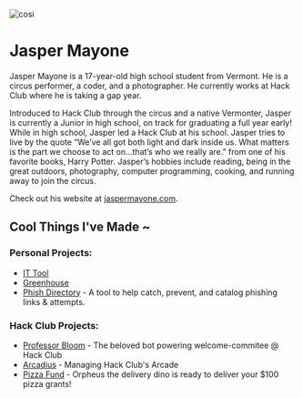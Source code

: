 ![cosi](https://github.com/jaspermayone/jaspermayone/assets/65788728/0597adb6-37c9-4db7-b6d8-1d7107b7bdd8)

# Jasper Mayone

Jasper Mayone is a 17-year-old high school student from Vermont. He is a circus performer, a coder, and a photographer. He currently works at Hack Club where he is taking a gap year.

Introduced to Hack Club through the circus and a native Vermonter, Jasper is currently a Junior in high school, on track for graduating a full year early! While in high school, Jasper led a Hack Club at his school. Jasper tries to live by the quote “We’ve all got both light and dark inside us. What matters is the part we choose to act on...that’s who we really are.” from one of his favorite books, Harry Potter. Jasper’s hobbies include reading, being in the great outdoors, photography, computer programming, cooking, and running away to join the circus.

Check out his website at [jaspermayone.com](https://jaspermayone.com).

## Cool Things I've Made ~

### Personal Projects:
- [IT Tool](https://github.com/jaspermayone/ittool)
- [Greenhouse](https://github.com/jaspermayone/greenhouse)
- [Phish Directory](https://github.com/jaspermayone/phish.directory) - A tool to help catch, prevent, and catalog phishing links & attempts.

### Hack Club Projects:
- [Professor Bloom](https://github.com/hackclub/professor-bloom) - The beloved bot powering welcome-commitee @ Hack Club
- [Arcadius](https://github.com/hackclub/arcadius) - Managing Hack Club's Arcade
- [Pizza Fund](https://github.com/hackclub/pizza-fund) - Orpheus the delivery dino is ready to deliver your $100 pizza grants!



